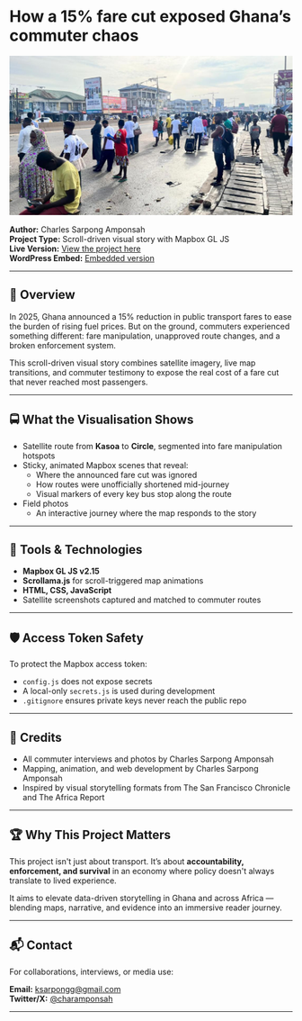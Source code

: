 # How a 15% fare cut exposed Ghana’s commuter chaos

![Project Screenshot](images/kasoa.jpg)

**Author:** Charles Sarpong Amponsah  
**Project Type:** Scroll-driven visual story with Mapbox GL JS  
**Live Version:** [View the project here](https://ksarpongg.github.io/fare-cut-scroll/)  
**WordPress Embed:** [Embedded version](https://www.gbcghanaonline.com/features/fare-cut-millions/2025/)

---

## 🎯 Overview

In 2025, Ghana announced a 15% reduction in public transport fares to ease the burden of rising fuel prices. But on the ground, commuters experienced something different: fare manipulation, unapproved route changes, and a broken enforcement system.

This scroll-driven visual story combines satellite imagery, live map transitions, and commuter testimony to expose the real cost of a fare cut that never reached most passengers.

---

## 🚍 What the Visualisation Shows

- Satellite route from **Kasoa** to **Circle**, segmented into fare manipulation hotspots
- Sticky, animated Mapbox scenes that reveal:
  - Where the announced fare cut was ignored
  - How routes were unofficially shortened mid-journey
  - Visual markers of every key bus stop along the route
- Field photos
  - An interactive journey where the map responds to the story

---

## 🧰 Tools & Technologies

- **Mapbox GL JS v2.15**
- **Scrollama.js** for scroll-triggered map animations
- **HTML, CSS, JavaScript**
- Satellite screenshots captured and matched to commuter routes

---

## 🛡️ Access Token Safety

To protect the Mapbox access token:
- `config.js` does not expose secrets
- A local-only `secrets.js` is used during development
- `.gitignore` ensures private keys never reach the public repo

---

## 📸 Credits

- All commuter interviews and photos by Charles Sarpong Amponsah  
- Mapping, animation, and web development by Charles Sarpong Amponsah  
- Inspired by visual storytelling formats from The San Francisco Chronicle and The Africa Report

---

## 🏆 Why This Project Matters

This project isn't just about transport. It’s about **accountability, enforcement, and survival** in an economy where policy doesn't always translate to lived experience.

It aims to elevate data-driven storytelling in Ghana and across Africa — blending maps, narrative, and evidence into an immersive reader journey.

---

## 📬 Contact

For collaborations, interviews, or media use:

**Email:** ksarpongg@gmail.com  
**Twitter/X:** [@charamponsah](https://x.com/charamponsah)

---
